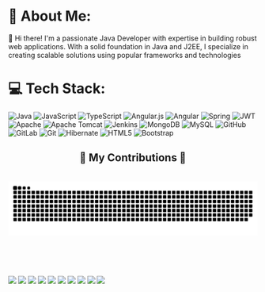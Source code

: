 # 💫 About Me:
👋 Hi there! I'm a passionate Java Developer with expertise in building robust web applications. With a solid foundation in Java and J2EE, I specialize in creating scalable solutions using popular frameworks and technologies


# 💻 Tech Stack:
![Java](https://img.shields.io/badge/java-%23ED8B00.svg?style=for-the-badge&logo=openjdk&logoColor=white) ![JavaScript](https://img.shields.io/badge/javascript-%23323330.svg?style=for-the-badge&logo=javascript&logoColor=%23F7DF1E) ![TypeScript](https://img.shields.io/badge/typescript-%23007ACC.svg?style=for-the-badge&logo=typescript&logoColor=white) ![Angular.js](https://img.shields.io/badge/angular.js-%23E23237.svg?style=for-the-badge&logo=angularjs&logoColor=white) ![Angular](https://img.shields.io/badge/angular-%23DD0031.svg?style=for-the-badge&logo=angular&logoColor=white) ![Spring](https://img.shields.io/badge/spring-%236DB33F.svg?style=for-the-badge&logo=spring&logoColor=white) ![JWT](https://img.shields.io/badge/JWT-black?style=for-the-badge&logo=JSON%20web%20tokens) ![Apache](https://img.shields.io/badge/apache-%23D42029.svg?style=for-the-badge&logo=apache&logoColor=white) ![Apache Tomcat](https://img.shields.io/badge/apache%20tomcat-%23F8DC75.svg?style=for-the-badge&logo=apache-tomcat&logoColor=black) ![Jenkins](https://img.shields.io/badge/jenkins-%232C5263.svg?style=for-the-badge&logo=jenkins&logoColor=white) ![MongoDB](https://img.shields.io/badge/MongoDB-%234ea94b.svg?style=for-the-badge&logo=mongodb&logoColor=white) ![MySQL](https://img.shields.io/badge/mysql-4479A1.svg?style=for-the-badge&logo=mysql&logoColor=white) ![GitHub](https://img.shields.io/badge/github-%23121011.svg?style=for-the-badge&logo=github&logoColor=white) ![GitLab](https://img.shields.io/badge/gitlab-%23181717.svg?style=for-the-badge&logo=gitlab&logoColor=white) ![Git](https://img.shields.io/badge/git-%23F05033.svg?style=for-the-badge&logo=git&logoColor=white) ![Hibernate](https://img.shields.io/badge/Hibernate-59666C?style=for-the-badge&logo=Hibernate&logoColor=white) ![HTML5](https://img.shields.io/badge/html5-%23E34F26.svg?style=for-the-badge&logo=html5&logoColor=white) ![Bootstrap](https://img.shields.io/badge/bootstrap-%238511FA.svg?style=for-the-badge&logo=bootstrap&logoColor=white)


<div align="center">

  <h2>🐍 My Contributions 🐍</h2>

  <br>

  <img alt="snake eating my contributions" src="https://raw.githubusercontent.com/nairgh/nairgh/output/github-contribution-grid-snake.svg" />

  <br/><br/><br/>

</div>

<img src="https://cultofthepartyparrot.com/parrots/hd/parrot.gif" width="60"/>
<img src="https://cultofthepartyparrot.com/parrots/hd/parrot.gif" width="60"/>
<img src="https://cultofthepartyparrot.com/parrots/hd/dealwithitparrot.gif" width="60"/>
<img src="https://cultofthepartyparrot.com/parrots/hd/aussieparrot.gif" width="60"/>
<img src="https://cultofthepartyparrot.com/parrots/hd/icecreamparrot.gif" width="60"/>
<img src="https://cultofthepartyparrot.com/parrots/hd/fieri.gif" width="60"/>
<img src="https://cultofthepartyparrot.com/parrots/hd/middleparrot.gif" width="60"/>
<img src="https://cultofthepartyparrot.com/parrots/hd/sassyparrot.gif" width="60"/>
<img src="https://cultofthepartyparrot.com/parrots/hd/nyanparrot.gif" width="60"/>
<img src="https://cultofthepartyparrot.com/parrots/hd/portalparrot.gif" width="60"/>

